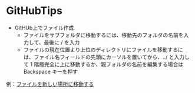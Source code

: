 # GitHubTips
* GitHUb上でファイル作成
    * ファイルをサブフォルダに移動するには、移動先のフォルダの名前を入力して、最後に / を入力
    * ファイルの現在位置より上位のディレクトリにファイルを移動するには、ファイル名フィールドの先頭にカーソルを置いてから、../ と入力して 1 階層完全に上に移動するか、親フォルダの名前を編集する場合は Backspace キーを押す
    
例：[ファイルを新しい場所に移動する](https://docs.github.com/ja/github/managing-files-in-a-repository/moving-a-file-to-a-new-location)
